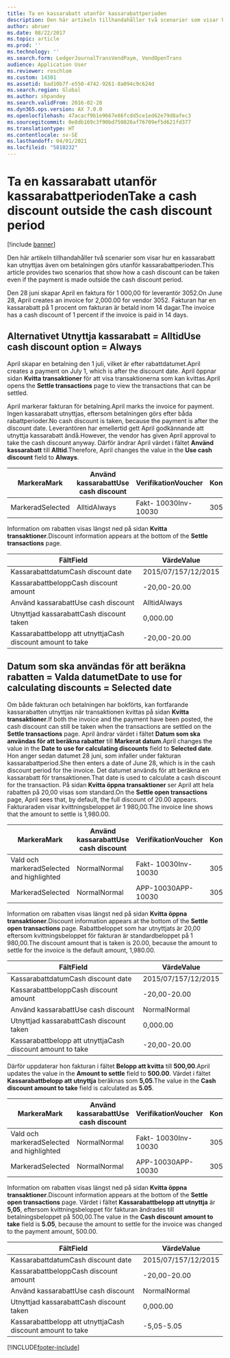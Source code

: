```yaml
---
title: Ta en kassarabatt utanför kassarabattperioden
description: Den här artikeln tillhandahåller två scenarier som visar hur en kassarabatt kan utnyttjas även om betalningen görs utanför kassarabattperioden.
author: abruer
ms.date: 08/22/2017
ms.topic: article
ms.prod: ''
ms.technology: ''
ms.search.form: LedgerJournalTransVendPaym, VendOpenTrans
audience: Application User
ms.reviewer: roschlom
ms.custom: 14301
ms.assetid: bad10b7f-e550-4742-9261-8a094c9c624d
ms.search.region: Global
ms.author: shpandey
ms.search.validFrom: 2016-02-28
ms.dyn365.ops.version: AX 7.0.0
ms.openlocfilehash: 47acacf9b1e9667e86fcdd5ce1ed62e79d8afec3
ms.sourcegitcommit: 0e8db169c3f90bd750826af76709ef5d621fd377
ms.translationtype: HT
ms.contentlocale: sv-SE
ms.lasthandoff: 04/01/2021
ms.locfileid: "5810232"
---
```

# <a name="take-a-cash-discount-outside-the-cash-discount-period"></a><span data-ttu-id="2b16e-103">Ta en kassarabatt utanför kassarabattperioden</span><span class="sxs-lookup"><span data-stu-id="2b16e-103">Take a cash discount outside the cash discount period</span></span>

[!include [banner](../includes/banner.md)]

<span data-ttu-id="2b16e-104">Den här artikeln tillhandahåller två scenarier som visar hur en kassarabatt kan utnyttjas även om betalningen görs utanför kassarabattperioden.</span><span class="sxs-lookup"><span data-stu-id="2b16e-104">This article provides two scenarios that show how a cash discount can be taken even if the payment is made outside the cash discount period.</span></span>

<span data-ttu-id="2b16e-105">Den 28 juni skapar April en faktura för 1 000,00 för leverantör 3052.</span><span class="sxs-lookup"><span data-stu-id="2b16e-105">On June 28, April creates an invoice for 2,000.00 for vendor 3052.</span></span> <span data-ttu-id="2b16e-106">Fakturan har en kassarabatt på 1 procent om fakturan är betald inom 14 dagar.</span><span class="sxs-lookup"><span data-stu-id="2b16e-106">The invoice has a cash discount of 1 percent if the invoice is paid in 14 days.</span></span>

## <a name="use-cash-discount-option--always"></a><span data-ttu-id="2b16e-107">Alternativet Utnyttja kassarabatt = Alltid</span><span class="sxs-lookup"><span data-stu-id="2b16e-107">Use cash discount option = Always</span></span>
<span data-ttu-id="2b16e-108">April skapar en betalning den 1 juli, vilket är efter rabattdatumet.</span><span class="sxs-lookup"><span data-stu-id="2b16e-108">April creates a payment on July 1, which is after the discount date.</span></span> <span data-ttu-id="2b16e-109">April öppnar sidan **Kvitta transaktioner** för att visa transaktionerna som kan kvittas.</span><span class="sxs-lookup"><span data-stu-id="2b16e-109">April opens the **Settle transactions** page to view the transactions that can be settled.</span></span> 

<span data-ttu-id="2b16e-110">April markerar fakturan för betalning.</span><span class="sxs-lookup"><span data-stu-id="2b16e-110">April marks the invoice for payment.</span></span> <span data-ttu-id="2b16e-111">Ingen kassarabatt utnyttjas, eftersom betalningen görs efter båda rabattperioder.</span><span class="sxs-lookup"><span data-stu-id="2b16e-111">No cash discount is taken, because the payment is after the discount date.</span></span> <span data-ttu-id="2b16e-112">Leverantören har emellertid gett April godkännande att utnyttja kassarabatt ändå.</span><span class="sxs-lookup"><span data-stu-id="2b16e-112">However, the vendor has given April approval to take the cash discount anyway.</span></span> <span data-ttu-id="2b16e-113">Därför ändrar April värdet i fältet **Använd kassarabatt** till **Alltid**.</span><span class="sxs-lookup"><span data-stu-id="2b16e-113">Therefore, April changes the value in the **Use cash discount** field to **Always**.</span></span>

| <span data-ttu-id="2b16e-114">Markera</span><span class="sxs-lookup"><span data-stu-id="2b16e-114">Mark</span></span>     | <span data-ttu-id="2b16e-115">Använd kassarabatt</span><span class="sxs-lookup"><span data-stu-id="2b16e-115">Use cash discount</span></span> | <span data-ttu-id="2b16e-116">Verifikation</span><span class="sxs-lookup"><span data-stu-id="2b16e-116">Voucher</span></span>   | <span data-ttu-id="2b16e-117">Konto</span><span class="sxs-lookup"><span data-stu-id="2b16e-117">Account</span></span> | <span data-ttu-id="2b16e-118">Kassarabattdatum</span><span class="sxs-lookup"><span data-stu-id="2b16e-118">Cash discount date</span></span> | <span data-ttu-id="2b16e-119">Förfallodatum</span><span class="sxs-lookup"><span data-stu-id="2b16e-119">Due date</span></span>  | <span data-ttu-id="2b16e-120">Faktura</span><span class="sxs-lookup"><span data-stu-id="2b16e-120">Invoice</span></span> | <span data-ttu-id="2b16e-121">Belopp i transaktionsvalutan</span><span class="sxs-lookup"><span data-stu-id="2b16e-121">Amount in transaction currency</span></span> | <span data-ttu-id="2b16e-122">Valuta</span><span class="sxs-lookup"><span data-stu-id="2b16e-122">Currency</span></span> | <span data-ttu-id="2b16e-123">Belopp att kvitta</span><span class="sxs-lookup"><span data-stu-id="2b16e-123">Amount to settle</span></span> |
|----------|-------------------|-----------|---------|--------------------|-----------|---------|--------------------------------|----------|------------------|
| <span data-ttu-id="2b16e-124">Markerad</span><span class="sxs-lookup"><span data-stu-id="2b16e-124">Selected</span></span> | <span data-ttu-id="2b16e-125">Alltid</span><span class="sxs-lookup"><span data-stu-id="2b16e-125">Always</span></span>            | <span data-ttu-id="2b16e-126">Fakt- 10030</span><span class="sxs-lookup"><span data-stu-id="2b16e-126">Inv-10030</span></span> | <span data-ttu-id="2b16e-127">3052</span><span class="sxs-lookup"><span data-stu-id="2b16e-127">3052</span></span>    | <span data-ttu-id="2b16e-128">2015/06/28</span><span class="sxs-lookup"><span data-stu-id="2b16e-128">6/28/2015</span></span>          | <span data-ttu-id="2b16e-129">2015/07/12</span><span class="sxs-lookup"><span data-stu-id="2b16e-129">7/12/2015</span></span> | <span data-ttu-id="2b16e-130">10030</span><span class="sxs-lookup"><span data-stu-id="2b16e-130">10030</span></span>   | <span data-ttu-id="2b16e-131">- 2 000,00</span><span class="sxs-lookup"><span data-stu-id="2b16e-131">-2,000.00</span></span>                      | <span data-ttu-id="2b16e-132">USD</span><span class="sxs-lookup"><span data-stu-id="2b16e-132">USD</span></span>      | <span data-ttu-id="2b16e-133">- 1 980,00</span><span class="sxs-lookup"><span data-stu-id="2b16e-133">-1,980.00</span></span>        |

<span data-ttu-id="2b16e-134">Information om rabatten visas längst ned på sidan **Kvitta transaktioner**.</span><span class="sxs-lookup"><span data-stu-id="2b16e-134">Discount information appears at the bottom of the **Settle transactions** page.</span></span>

| <span data-ttu-id="2b16e-135">Fält</span><span class="sxs-lookup"><span data-stu-id="2b16e-135">Field</span></span>                        | <span data-ttu-id="2b16e-136">Värde</span><span class="sxs-lookup"><span data-stu-id="2b16e-136">Value</span></span>     |
|------------------------------|-----------|
| <span data-ttu-id="2b16e-137">Kassarabattdatum</span><span class="sxs-lookup"><span data-stu-id="2b16e-137">Cash discount date</span></span>           | <span data-ttu-id="2b16e-138">2015/07/15</span><span class="sxs-lookup"><span data-stu-id="2b16e-138">7/12/2015</span></span> |
| <span data-ttu-id="2b16e-139">Kassarabattbelopp</span><span class="sxs-lookup"><span data-stu-id="2b16e-139">Cash discount amount</span></span>         | <span data-ttu-id="2b16e-140">-20,00</span><span class="sxs-lookup"><span data-stu-id="2b16e-140">-20.00</span></span>    |
| <span data-ttu-id="2b16e-141">Använd kassarabatt</span><span class="sxs-lookup"><span data-stu-id="2b16e-141">Use cash discount</span></span>            | <span data-ttu-id="2b16e-142">Alltid</span><span class="sxs-lookup"><span data-stu-id="2b16e-142">Always</span></span>    |
| <span data-ttu-id="2b16e-143">Utnyttjad kassarabatt</span><span class="sxs-lookup"><span data-stu-id="2b16e-143">Cash discount taken</span></span>          | <span data-ttu-id="2b16e-144">0,00</span><span class="sxs-lookup"><span data-stu-id="2b16e-144">0.00</span></span>      |
| <span data-ttu-id="2b16e-145">Kassarabattbelopp att utnyttja</span><span class="sxs-lookup"><span data-stu-id="2b16e-145">Cash discount amount to take</span></span> | <span data-ttu-id="2b16e-146">-20,00</span><span class="sxs-lookup"><span data-stu-id="2b16e-146">-20.00</span></span>    |

## <a name="date-to-use-for-calculating-discounts--selected-date"></a><span data-ttu-id="2b16e-147">Datum som ska användas för att beräkna rabatten = Valda datumet</span><span class="sxs-lookup"><span data-stu-id="2b16e-147">Date to use for calculating discounts = Selected date</span></span>
<span data-ttu-id="2b16e-148">Om både fakturan och betalningen har bokförts, kan fortfarande kassarabatten utnyttjas när transaktionen kvittas på sidan **Kvitta transaktioner**.</span><span class="sxs-lookup"><span data-stu-id="2b16e-148">If both the invoice and the payment have been posted, the cash discount can still be taken when the transactions are settled on the **Settle transactions** page.</span></span> <span data-ttu-id="2b16e-149">April ändrar värdet i fältet **Datum som ska användas för att beräkna rabatter** till **Markerat datum**.</span><span class="sxs-lookup"><span data-stu-id="2b16e-149">April changes the value in the **Date to use for calculating discounts** field to **Selected date**.</span></span> <span data-ttu-id="2b16e-150">Hon anger sedan datumet 28 juni, som infaller under fakturan kassarabattperiod.</span><span class="sxs-lookup"><span data-stu-id="2b16e-150">She then enters a date of June 28, which is in the cash discount period for the invoice.</span></span> <span data-ttu-id="2b16e-151">Det datumet används för att beräkna en kassarabatt för transaktionen.</span><span class="sxs-lookup"><span data-stu-id="2b16e-151">That date is used to calculate a cash discount for the transaction.</span></span> <span data-ttu-id="2b16e-152">På sidan **Kvitta öppna transaktioner** ser April att hela rabatten på 20,00 visas som standard.</span><span class="sxs-lookup"><span data-stu-id="2b16e-152">On the **Settle open transactions** page, April sees that, by default, the full discount of 20.00 appears.</span></span> <span data-ttu-id="2b16e-153">Fakturaraden visar kvittningsbeloppet är 1 980,00.</span><span class="sxs-lookup"><span data-stu-id="2b16e-153">The invoice line shows that the amount to settle is 1,980.00.</span></span>

| <span data-ttu-id="2b16e-154">Markera</span><span class="sxs-lookup"><span data-stu-id="2b16e-154">Mark</span></span>                     | <span data-ttu-id="2b16e-155">Använd kassarabatt</span><span class="sxs-lookup"><span data-stu-id="2b16e-155">Use cash discount</span></span> | <span data-ttu-id="2b16e-156">Verifikation</span><span class="sxs-lookup"><span data-stu-id="2b16e-156">Voucher</span></span>   | <span data-ttu-id="2b16e-157">Konto</span><span class="sxs-lookup"><span data-stu-id="2b16e-157">Account</span></span> | <span data-ttu-id="2b16e-158">Kassarabattdatum</span><span class="sxs-lookup"><span data-stu-id="2b16e-158">Cash discount date</span></span> | <span data-ttu-id="2b16e-159">Förfallodatum</span><span class="sxs-lookup"><span data-stu-id="2b16e-159">Due date</span></span>  | <span data-ttu-id="2b16e-160">Faktura</span><span class="sxs-lookup"><span data-stu-id="2b16e-160">Invoice</span></span> | <span data-ttu-id="2b16e-161">Belopp i transaktionsvalutan</span><span class="sxs-lookup"><span data-stu-id="2b16e-161">Amount in transaction currency</span></span> | <span data-ttu-id="2b16e-162">Valuta</span><span class="sxs-lookup"><span data-stu-id="2b16e-162">Currency</span></span> | <span data-ttu-id="2b16e-163">Belopp att kvitta</span><span class="sxs-lookup"><span data-stu-id="2b16e-163">Amount to settle</span></span> |
|--------------------------|-------------------|-----------|---------|--------------------|-----------|---------|--------------------------------|----------|------------------|
| <span data-ttu-id="2b16e-164">Vald och markerad</span><span class="sxs-lookup"><span data-stu-id="2b16e-164">Selected and highlighted</span></span> | <span data-ttu-id="2b16e-165">Normal</span><span class="sxs-lookup"><span data-stu-id="2b16e-165">Normal</span></span>            | <span data-ttu-id="2b16e-166">Fakt- 10030</span><span class="sxs-lookup"><span data-stu-id="2b16e-166">Inv-10030</span></span> | <span data-ttu-id="2b16e-167">3052</span><span class="sxs-lookup"><span data-stu-id="2b16e-167">3052</span></span>    | <span data-ttu-id="2b16e-168">2015/06/28</span><span class="sxs-lookup"><span data-stu-id="2b16e-168">6/28/2015</span></span>          | <span data-ttu-id="2b16e-169">2015/07/12</span><span class="sxs-lookup"><span data-stu-id="2b16e-169">7/12/2015</span></span> | <span data-ttu-id="2b16e-170">10030</span><span class="sxs-lookup"><span data-stu-id="2b16e-170">10030</span></span>   | <span data-ttu-id="2b16e-171">- 2000,00</span><span class="sxs-lookup"><span data-stu-id="2b16e-171">-2,000.00</span></span>                      | <span data-ttu-id="2b16e-172">USD</span><span class="sxs-lookup"><span data-stu-id="2b16e-172">USD</span></span>      | <span data-ttu-id="2b16e-173">- 1 980,00</span><span class="sxs-lookup"><span data-stu-id="2b16e-173">-1,980.00</span></span>        |
| <span data-ttu-id="2b16e-174">Markerad</span><span class="sxs-lookup"><span data-stu-id="2b16e-174">Selected</span></span>                 | <span data-ttu-id="2b16e-175">Normal</span><span class="sxs-lookup"><span data-stu-id="2b16e-175">Normal</span></span>            | <span data-ttu-id="2b16e-176">APP-10030</span><span class="sxs-lookup"><span data-stu-id="2b16e-176">APP-10030</span></span> | <span data-ttu-id="2b16e-177">3052</span><span class="sxs-lookup"><span data-stu-id="2b16e-177">3052</span></span>    | <span data-ttu-id="2b16e-178">2015/07/12</span><span class="sxs-lookup"><span data-stu-id="2b16e-178">7/15/2015</span></span>          | <span data-ttu-id="2b16e-179">2015/07/15</span><span class="sxs-lookup"><span data-stu-id="2b16e-179">7/15/2015</span></span> |         | <span data-ttu-id="2b16e-180">500.00</span><span class="sxs-lookup"><span data-stu-id="2b16e-180">500.00</span></span>                         | <span data-ttu-id="2b16e-181">USD</span><span class="sxs-lookup"><span data-stu-id="2b16e-181">USD</span></span>      | <span data-ttu-id="2b16e-182">500.00</span><span class="sxs-lookup"><span data-stu-id="2b16e-182">500.00</span></span>           |

<span data-ttu-id="2b16e-183">Information om rabatten visas längst ned på sidan **Kvitta öppna transaktioner**.</span><span class="sxs-lookup"><span data-stu-id="2b16e-183">Discount information appears at the bottom of the **Settle open transactions** page.</span></span> <span data-ttu-id="2b16e-184">Rabattbeloppet som har utnyttjats är 20,00 eftersom kvittningsbeloppet för fakturan är standardbeloppet på 1 980,00.</span><span class="sxs-lookup"><span data-stu-id="2b16e-184">The discount amount that is taken is 20.00, because the amount to settle for the invoice is the default amount, 1,980.00.</span></span>

| <span data-ttu-id="2b16e-185">Fält</span><span class="sxs-lookup"><span data-stu-id="2b16e-185">Field</span></span>                        | <span data-ttu-id="2b16e-186">Värde</span><span class="sxs-lookup"><span data-stu-id="2b16e-186">Value</span></span>     |
|------------------------------|-----------|
| <span data-ttu-id="2b16e-187">Kassarabattdatum</span><span class="sxs-lookup"><span data-stu-id="2b16e-187">Cash discount date</span></span>           | <span data-ttu-id="2b16e-188">2015/07/15</span><span class="sxs-lookup"><span data-stu-id="2b16e-188">7/12/2015</span></span> |
| <span data-ttu-id="2b16e-189">Kassarabattbelopp</span><span class="sxs-lookup"><span data-stu-id="2b16e-189">Cash discount amount</span></span>         | <span data-ttu-id="2b16e-190">-20,00</span><span class="sxs-lookup"><span data-stu-id="2b16e-190">-20.00</span></span>    |
| <span data-ttu-id="2b16e-191">Använd kassarabatt</span><span class="sxs-lookup"><span data-stu-id="2b16e-191">Use cash discount</span></span>            | <span data-ttu-id="2b16e-192">Normal</span><span class="sxs-lookup"><span data-stu-id="2b16e-192">Normal</span></span>    |
| <span data-ttu-id="2b16e-193">Utnyttjad kassarabatt</span><span class="sxs-lookup"><span data-stu-id="2b16e-193">Cash discount taken</span></span>          | <span data-ttu-id="2b16e-194">0,00</span><span class="sxs-lookup"><span data-stu-id="2b16e-194">0.00</span></span>      |
| <span data-ttu-id="2b16e-195">Kassarabattbelopp att utnyttja</span><span class="sxs-lookup"><span data-stu-id="2b16e-195">Cash discount amount to take</span></span> | <span data-ttu-id="2b16e-196">-20,00</span><span class="sxs-lookup"><span data-stu-id="2b16e-196">-20.00</span></span>    |

<span data-ttu-id="2b16e-197">Därför uppdaterar hon fakturan i fältet **Belopp att kvitta** till **500,00**.</span><span class="sxs-lookup"><span data-stu-id="2b16e-197">April updates the value in the **Amount to settle** field to **500.00**.</span></span> <span data-ttu-id="2b16e-198">Värdet i fältet **Kassarabattbelopp att utnyttja** beräknas som **5,05**.</span><span class="sxs-lookup"><span data-stu-id="2b16e-198">The value in the **Cash discount amount to take** field is calculated as **5.05**.</span></span>

| <span data-ttu-id="2b16e-199">Markera</span><span class="sxs-lookup"><span data-stu-id="2b16e-199">Mark</span></span>                     | <span data-ttu-id="2b16e-200">Använd kassarabatt</span><span class="sxs-lookup"><span data-stu-id="2b16e-200">Use cash discount</span></span> | <span data-ttu-id="2b16e-201">Verifikation</span><span class="sxs-lookup"><span data-stu-id="2b16e-201">Voucher</span></span>   | <span data-ttu-id="2b16e-202">Konto</span><span class="sxs-lookup"><span data-stu-id="2b16e-202">Account</span></span> | <span data-ttu-id="2b16e-203">Datum</span><span class="sxs-lookup"><span data-stu-id="2b16e-203">Date</span></span>      | <span data-ttu-id="2b16e-204">Förfallodatum</span><span class="sxs-lookup"><span data-stu-id="2b16e-204">Due date</span></span>  | <span data-ttu-id="2b16e-205">Faktura</span><span class="sxs-lookup"><span data-stu-id="2b16e-205">Invoice</span></span> | <span data-ttu-id="2b16e-206">Belopp i transaktionsvalutan</span><span class="sxs-lookup"><span data-stu-id="2b16e-206">Amount in transaction currency</span></span> | <span data-ttu-id="2b16e-207">Valuta</span><span class="sxs-lookup"><span data-stu-id="2b16e-207">Currency</span></span> | <span data-ttu-id="2b16e-208">Belopp att kvitta</span><span class="sxs-lookup"><span data-stu-id="2b16e-208">Amount to settle</span></span> |
|--------------------------|-------------------|-----------|---------|-----------|-----------|---------|--------------------------------|----------|------------------|
| <span data-ttu-id="2b16e-209">Vald och markerad</span><span class="sxs-lookup"><span data-stu-id="2b16e-209">Selected and highlighted</span></span> | <span data-ttu-id="2b16e-210">Normal</span><span class="sxs-lookup"><span data-stu-id="2b16e-210">Normal</span></span>            | <span data-ttu-id="2b16e-211">Fakt- 10030</span><span class="sxs-lookup"><span data-stu-id="2b16e-211">Inv-10030</span></span> | <span data-ttu-id="2b16e-212">3052</span><span class="sxs-lookup"><span data-stu-id="2b16e-212">3052</span></span>    | <span data-ttu-id="2b16e-213">2015/06/28</span><span class="sxs-lookup"><span data-stu-id="2b16e-213">6/28/2015</span></span> | <span data-ttu-id="2b16e-214">2015/07/12</span><span class="sxs-lookup"><span data-stu-id="2b16e-214">7/12/2015</span></span> | <span data-ttu-id="2b16e-215">10030</span><span class="sxs-lookup"><span data-stu-id="2b16e-215">10030</span></span>   | <span data-ttu-id="2b16e-216">2 000,00</span><span class="sxs-lookup"><span data-stu-id="2b16e-216">2,000.00</span></span>                       | <span data-ttu-id="2b16e-217">USD</span><span class="sxs-lookup"><span data-stu-id="2b16e-217">USD</span></span>      | <span data-ttu-id="2b16e-218">-500,00</span><span class="sxs-lookup"><span data-stu-id="2b16e-218">-500.00</span></span>          |
| <span data-ttu-id="2b16e-219">Markerad</span><span class="sxs-lookup"><span data-stu-id="2b16e-219">Selected</span></span>                 | <span data-ttu-id="2b16e-220">Normal</span><span class="sxs-lookup"><span data-stu-id="2b16e-220">Normal</span></span>            | <span data-ttu-id="2b16e-221">APP-10030</span><span class="sxs-lookup"><span data-stu-id="2b16e-221">APP-10030</span></span> | <span data-ttu-id="2b16e-222">3052</span><span class="sxs-lookup"><span data-stu-id="2b16e-222">3052</span></span>    | <span data-ttu-id="2b16e-223">2015/07/15</span><span class="sxs-lookup"><span data-stu-id="2b16e-223">7/15/2015</span></span> | <span data-ttu-id="2b16e-224">2015/07/15</span><span class="sxs-lookup"><span data-stu-id="2b16e-224">7/15/2015</span></span> |         | <span data-ttu-id="2b16e-225">500.00</span><span class="sxs-lookup"><span data-stu-id="2b16e-225">500.00</span></span>                         | <span data-ttu-id="2b16e-226">USD</span><span class="sxs-lookup"><span data-stu-id="2b16e-226">USD</span></span>      | <span data-ttu-id="2b16e-227">500.00</span><span class="sxs-lookup"><span data-stu-id="2b16e-227">500.00</span></span>           |

<span data-ttu-id="2b16e-228">Information om rabatten visas längst ned på sidan **Kvitta öppna transaktioner**.</span><span class="sxs-lookup"><span data-stu-id="2b16e-228">Discount information appears at the bottom of the **Settle open transactions** page.</span></span> <span data-ttu-id="2b16e-229">Värdet i fältet **Kassarabattbelopp att utnyttja** är **5,05**, eftersom kvittningsbeloppet för fakturan ändrades till betalningsbeloppet på 500,00.</span><span class="sxs-lookup"><span data-stu-id="2b16e-229">The value in the **Cash discount amount to take** field is **5.05**, because the amount to settle for the invoice was changed to the payment amount, 500.00.</span></span>

| <span data-ttu-id="2b16e-230">Fält</span><span class="sxs-lookup"><span data-stu-id="2b16e-230">Field</span></span>                        | <span data-ttu-id="2b16e-231">Värde</span><span class="sxs-lookup"><span data-stu-id="2b16e-231">Value</span></span>     |
|------------------------------|-----------|
| <span data-ttu-id="2b16e-232">Kassarabattdatum</span><span class="sxs-lookup"><span data-stu-id="2b16e-232">Cash discount date</span></span>           | <span data-ttu-id="2b16e-233">2015/07/15</span><span class="sxs-lookup"><span data-stu-id="2b16e-233">7/12/2015</span></span> |
| <span data-ttu-id="2b16e-234">Kassarabattbelopp</span><span class="sxs-lookup"><span data-stu-id="2b16e-234">Cash discount amount</span></span>         | <span data-ttu-id="2b16e-235">-20,00</span><span class="sxs-lookup"><span data-stu-id="2b16e-235">-20.00</span></span>    |
| <span data-ttu-id="2b16e-236">Använd kassarabatt</span><span class="sxs-lookup"><span data-stu-id="2b16e-236">Use cash discount</span></span>            | <span data-ttu-id="2b16e-237">Normal</span><span class="sxs-lookup"><span data-stu-id="2b16e-237">Normal</span></span>    |
| <span data-ttu-id="2b16e-238">Utnyttjad kassarabatt</span><span class="sxs-lookup"><span data-stu-id="2b16e-238">Cash discount taken</span></span>          | <span data-ttu-id="2b16e-239">0,00</span><span class="sxs-lookup"><span data-stu-id="2b16e-239">0.00</span></span>      |
| <span data-ttu-id="2b16e-240">Kassarabattbelopp att utnyttja</span><span class="sxs-lookup"><span data-stu-id="2b16e-240">Cash discount amount to take</span></span> | <span data-ttu-id="2b16e-241">-5,05</span><span class="sxs-lookup"><span data-stu-id="2b16e-241">-5.05</span></span>     |







[!INCLUDE[footer-include](../../includes/footer-banner.md)]